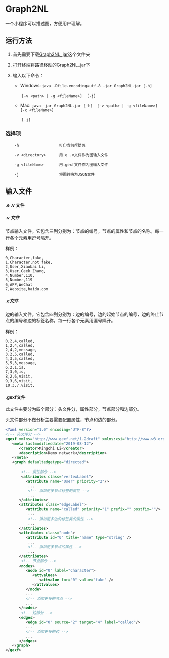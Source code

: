

# Graph2NL

一个小程序可以描述图，方便用户理解。

## 运行方法
1. 首先需要下载[Graph2NL_jar](https://github.com/LMCNN/Graph2NL/tree/master/classes/artifacts/Graph2NL_jar)这个文件夹

2. 打开终端将路径移动的Graph2NL_jar下

3. 输入以下命令：

   - Windows:  `java -Dfile.encoding=utf-8 -jar Graph2NL.jar [-h]  `

     ​				`[-v <path> | -g <fileName>]  [-j]` 

   - Mac:      `java -jar Graph2NL.jar [-h]  [-v <path> | -g <fileName>]  [-c <fileName>]`

     ​		  	`[-j]`

### 选择项

        -h                  打印当前帮助页
    
        -v <directory>      用.e .v文件作为图输入文件
    
        -g <fileName>       用.gexf文件作为图输入文件
        
        -j					将图转换为JSON文件


## 输入文件

#### .e .v 文件

##### .v 文件

节点输入文件。它包含三列分别为：节点的编号，节点的属性和节点的名称。每一行各个元素用逗号隔开。

样例：

```
0,Character,fake,
1,Character,not fake,
2,User,Xiaobai Li,
3,User,Geek Zhang,
4,Number,110,
5,Number,119
6,APP,WeChat
7,Website,baidu.com
```

##### .e文件

边的输入文件。它包含四列分别为：边的编号，边的起始节点的编号，边的终止节点的编号和边的标签名称。每一行各个元素用逗号隔开。

样例：

```
0,2,4,called,
1,2,4,called,
2,4,2,message,
3,2,5,called,
4,3,5,called,
5,5,3,message,
6,2,1,is,
7,3,0,is,
8,2,6,visit,
9,3,6,visit,
10,3,7,visit,
```

#### .gexf文件

此文件主要分为四个部分：头文件分，属性部分，节点部分和边部分。

头文件部分不做分析主要需要配置属性，节点和边的部分。

```xml
<?xml version="1.0" encoding="UTF-8"?>
<!-- 头文件分 -->
<gexf xmlns="http://www.gexf.net/1.2draft" xmlns:xsi="http://www.w3.org/2001/XMLSchema-instance" xsi:schemaLocation="http://www.gexf.net/1.2draft http://www.gexf.net/1.2draft/gexf.xsd" version="1.2">
   <meta lastmodifieddate="2019-08-12">
      <creator>Mingchi Li</creator>
      <description>Demo network</description>
   </meta>
   <graph defaultedgetype="directed">
       
       <!-- 属性部分 -->
       <attributes class="vertexLabel">
         <attribute name="User" priority="2"/>
          ...
          <!-- 添加更多节点标签的属性 -->
          ...
      </attributes>
      <attributes class="edgeLabel">
         <attribute name="called" priority="1" prefix="" postfix=""/>
          ...
          <!-- 添加更多边的标签类的属性 -->
          ...
      </attributes>
      <attributes class="node">
         <attribute id="0" title="name" type="string" />
          ...
          <!-- 添加更多节点的属性 -->
          ...
      </attributes>
       <!-- 节点部分 -->
      <nodes>
         <node id="0" label="Character">
            <attvalues>
               <attvalue for="0" value="fake" />
            </attvalues>
         </node>
         ...
         <!-- 添加更多的节点 -->
         ...
      </nodes>
       <!-- 边部分 -->
      <edges>
         <edge id="0" source="2" target="4" label="called"/>
         ...
         <!-- 添加更多的边 -->
         ...
      </edges>
   </graph>
</gexf>
```



